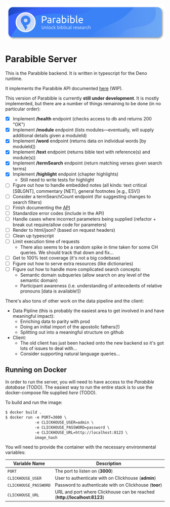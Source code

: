 ![Parabible header image](./header.png)

# Parabible Server

This is the Parabible backend. It is written in typescript for the Deno runtime.

It implements the Parabible API documented [here](https://github.com/parabible/parabible-server-2/wiki) (WIP).

This version of Parabible is currently **still under development**. It is mostly implemented, but there are a number of things remaining to be done (in no particular order):

 - [X] Implement **/health** endpoint (checks access to db and returns 200 "OK")
 - [X] Implement **/module** endpoint (lists modules—eventually, will supply additional details given a moduleId)
 - [X] Implement **/word** endpoint (returns data on individual words [by moduleId])
 - [X] Implement **/text** endpoint (returns bible text with reference(s) and module(s))
 - [X] Implement **/termSearch** endpoint (return matching verses given search terms)
 - [x] Implement **/highlight** endpoint (chapter highlights)
   - Still need to write tests for highlight
 - [ ] Figure out how to handle embedded notes (all kinds: text critical [SBLGNT], commentary [NET], general footnotes [e.g., ESV])
 - [ ] Consider a termSearchCount endpoint (for suggesting changes to search filters)
 - [ ] Finish documenting the [API](https://github.com/parabible/parabible-server-2/wiki)
 - [ ] Standardize error codes (include in the API)
 - [ ] Handle cases where incorrect parameters being supplied (refactor + break out require/allow code for parameters)
 - [ ] Render to html/json? (based on request headers)
 - [ ] Clean up typescript
 - [ ] Limit execution time of requests
    - There also seems to be a random spike in time taken for some CH queries. We should track that down and fix...
 - [ ] Get to 100% test coverage (it's not a big codebase)
 - [ ] Figure out how to serve extra resources (like dictionaries)
 - [ ] Figure out how to handle more complicated search concepts:
    - Semantic domain subqueries (allow search on any level of the semantic domain)
    - Participant awareness (i.e. understanding of antecedents of relative pronouns [data is available!])
 
There's also tons of other work on the data pipeline and the client:
 - Data Pipline (this is probably the easiest area to get involved in and have meaningful impact):
   - Enriching data to parity with prod
   - Doing an initial import of the apostolic fathers(!)
   - Splitting out into a meaningful structure on github
 - Client:
   - The old client has just been hacked onto the new backend so it's got lots of issues to deal with...
   - Consider supporting natural language queries...

## Running on Docker

In order to run the server, you will need to have access to the *Parabible database* (TODO). The easiest way to run the entire stack is to use the docker-compose file supplied *here* (TODO).

To build and run the image:

```
$ docker build .
$ docker run -e PORT=3000 \
             -e CLICKHOUSE_USER=admin \
             -e CLICKHOUSE_PASSWORD=password \
             -e CLICKHOUSE_URL=http://localhost:8123 \
             image_hash
```

You will need to provide the container with the necessary environmental variables:

| Variable Name | Description |
|---------------|-------------|
| `PORT` | The port to listen on (**3000**) |
| `CLICKHOUSE_USER` | User to authenticate with on Clickhouse (**admin**) |
| `CLICKHOUSE_PASSWORD` | Password to authenticate with on Clickhouse (**toor**) |
| `CLICKHOUSE_URL` | URL and port where Clickhouse can be reached (**http://localhost:8123**) |
